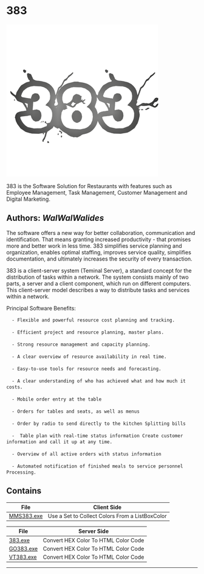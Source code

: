 # 383
![](383.png)

383 is the Software Solution for Restaurants with features such as Employee Management, Task Management, Customer Management and Digital Marketing.


**Authors:**  *WalWalWalides*
------

The software offers a new way for better collaboration, communication and identification. That means granting increased productivity - that promises more and better work in less time.
383 simplifies service planning and organization, enables optimal staffing, improves service quality, simplifies documentation, and ultimately increases the security of every transaction.

383 is a client-server system (Teminal Server), a standard concept for the distribution of tasks within a network.
The system consists mainly of two parts, a server and a client component, which run on different computers.
This client-server model describes a way to distribute tasks and services within a network.


Principal Software Benefits:

      - Flexible and powerful resource cost planning and tracking.

      - Efficient project and resource planning, master plans.

      - Strong resource management and capacity planning.

      - A clear overview of resource availability in real time.

      - Easy-to-use tools for resource needs and forecasting.

      - A clear understanding of who has achieved what and how much it costs.

      - Mobile order entry at the table

      - Orders for tables and seats, as well as menus

      - Order by radio to send directly to the kitchen Splitting bills

      -  Table plan with real-time status information Create customer information and call it up at any time.

      - Overview of all active orders with status information

      - Automated notification of finished meals to service personnel
    Processing.
    
    


## Contains

| File | Client Side | 
| --- | --- |
|[MMS383.exe](https://github.com/walwalwalides/383/tree/master/Server/MMS383)| Use a Set to Collect Colors From a ListBoxColor|

| File | Server Side | 
| --- | --- |
|[383.exe](https://github.com/walwalwalides/383/tree/master/Client/383)| Convert HEX Color To HTML Color Code|
|[GO383.exe](https://github.com/walwalwalides/383/tree/master/Client/GO383)| Convert HEX Color To HTML Color Code|
|[VT383.exe](https://github.com/walwalwalides/383/tree/master/Client/VT383)| Convert HEX Color To HTML Color Code|



------

